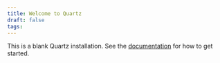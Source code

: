 ```yaml
---
title: Welcome to Quartz
draft: false
tags:
---
```


This is a blank Quartz installation.
See the [documentation](https://quartz.jzhao.xyz) for how to get started.
